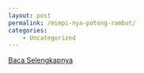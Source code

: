 ```yaml
---
layout: post
permalink: /mimpi-nya-potong-rambut/
categories:
    - Uncategorized
---
```


[Baca Selengkapnya](/03)